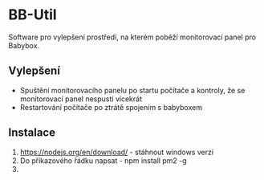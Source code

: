 # BB-Util
Software pro vylepšení prostředí, na kterém poběží monitorovací panel pro Babybox.

## Vylepšení
- Spuštění monitorovacího panelu po startu počítače a kontroly, že se monitorovací panel nespustí vícekrát
- Restartování počítače po ztrátě spojením s babyboxem

## Instalace
1. https://nodejs.org/en/download/ - stáhnout windows verzi
2. Do příkazového řádku napsat - npm install pm2 -g
3. 